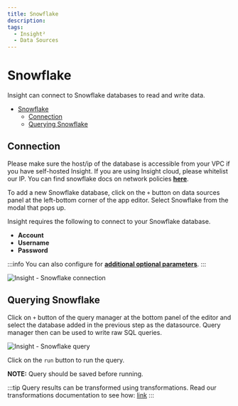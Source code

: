 ```yaml
---
title: Snowflake
description: 
tags:
  - Insight²
  - Data Sources
---
```


# Snowflake

Insight can connect to Snowflake databases to read and write data.

- [Snowflake](#snowflake)
	- [Connection](#connection)
	- [Querying Snowflake](#querying-snowflake)

## Connection

Please make sure the host/ip of the database is accessible from your VPC if you have self-hosted Insight. If you are using Insight cloud, please whitelist our IP. You can find snowflake docs on network policies **[here](https://docs.snowflake.com/en/user-guide/network-policies.html)**.


To add a new Snowflake database, click on the `+` button on data sources panel at the left-bottom corner of the app editor. Select Snowflake from the modal that pops up.

Insight requires the following to connect to your Snowflake database.

- **Account**
- **Username**
- **Password**

:::info
You can also configure for **[additional optional parameters](https://docs.snowflake.com/en/user-guide/nodejs-driver-use.html#additional-connection-options)**.
:::



![Insight - Snowflake connection](/_images/insight2/datasource-reference/snowflake/snowflake-connect.png)



## Querying Snowflake

Click on `+` button of the query manager at the bottom panel of the editor and select the database added in the previous step as the datasource. Query manager then can be used to write raw SQL queries.



![Insight - Snowflake query](/_images/insight2/datasource-reference/snowflake/snowflake-query.png)



Click on the `run` button to run the query.

**NOTE:** Query should be saved before running.

:::tip
Query results can be transformed using transformations. Read our transformations documentation to see how: [link](/docs/tutorial/transformations)
:::
